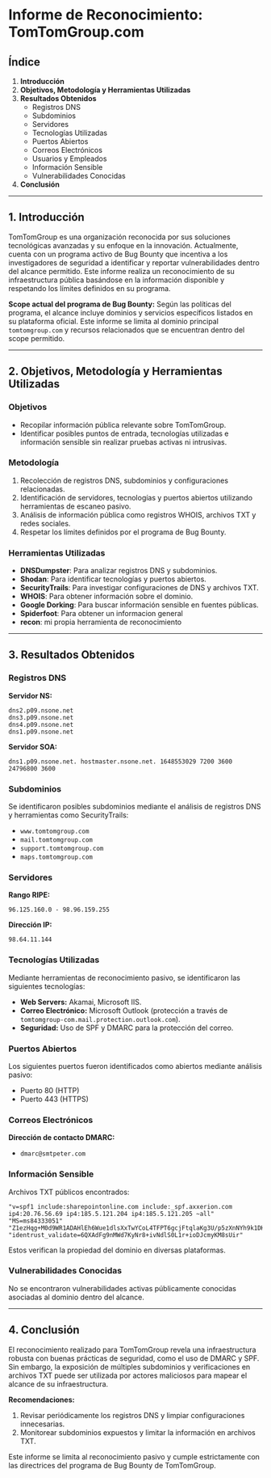# Informe de Reconocimiento: TomTomGroup.com

## Índice
1. **Introducción**
2. **Objetivos, Metodología y Herramientas Utilizadas**
3. **Resultados Obtenidos**
   - Registros DNS
   - Subdominios
   - Servidores
   - Tecnologías Utilizadas
   - Puertos Abiertos
   - Correos Electrónicos
   - Usuarios y Empleados
   - Información Sensible
   - Vulnerabilidades Conocidas
4. **Conclusión**

---

## 1. Introducción
TomTomGroup es una organización reconocida por sus soluciones tecnológicas avanzadas y su enfoque en la innovación. Actualmente, cuenta con un programa activo de Bug Bounty que incentiva a los investigadores de seguridad a identificar y reportar vulnerabilidades dentro del alcance permitido. Este informe realiza un reconocimiento de su infraestructura pública basándose en la información disponible y respetando los límites definidos en su programa.

**Scope actual del programa de Bug Bounty:** Según las políticas del programa, el alcance incluye dominios y servicios específicos listados en su plataforma oficial. Este informe se limita al dominio principal `tomtomgroup.com` y recursos relacionados que se encuentran dentro del scope permitido.

---

## 2. Objetivos, Metodología y Herramientas Utilizadas

### Objetivos
- Recopilar información pública relevante sobre TomTomGroup.
- Identificar posibles puntos de entrada, tecnologías utilizadas e información sensible sin realizar pruebas activas ni intrusivas.

### Metodología
1. Recolección de registros DNS, subdominios y configuraciones relacionadas.
2. Identificación de servidores, tecnologías y puertos abiertos utilizando herramientas de escaneo pasivo.
3. Análisis de información pública como registros WHOIS, archivos TXT y redes sociales.
4. Respetar los límites definidos por el programa de Bug Bounty.

### Herramientas Utilizadas
- **DNSDumpster**: Para analizar registros DNS y subdominios.
- **Shodan**: Para identificar tecnologías y puertos abiertos.
- **SecurityTrails**: Para investigar configuraciones de DNS y archivos TXT.
- **WHOIS**: Para obtener información sobre el dominio.
- **Google Dorking**: Para buscar información sensible en fuentes públicas.
- **Spiderfoot**: Para obtener un informacion general
- **recon**: mi propia herramienta de reconocimiento

---

## 3. Resultados Obtenidos

### Registros DNS
**Servidor NS:**
```
dns2.p09.nsone.net
dns3.p09.nsone.net
dns4.p09.nsone.net
dns1.p09.nsone.net
```

**Servidor SOA:**
```
dns1.p09.nsone.net. hostmaster.nsone.net. 1648553029 7200 3600 24796800 3600
```

### Subdominios
Se identificaron posibles subdominios mediante el análisis de registros DNS y herramientas como SecurityTrails:
- `www.tomtomgroup.com`
- `mail.tomtomgroup.com`
- `support.tomtomgroup.com`
- `maps.tomtomgroup.com`

### Servidores
**Rango RIPE:**
```
96.125.160.0 - 98.96.159.255
```
**Dirección IP:**
```
98.64.11.144
```

### Tecnologías Utilizadas
Mediante herramientas de reconocimiento pasivo, se identificaron las siguientes tecnologías:
- **Web Servers:** Akamai, Microsoft IIS.
- **Correo Electrónico:** Microsoft Outlook (protección a través de `tomtomgroup-com.mail.protection.outlook.com`).
- **Seguridad:** Uso de SPF y DMARC para la protección del correo.

### Puertos Abiertos
Los siguientes puertos fueron identificados como abiertos mediante análisis pasivo:
- Puerto 80 (HTTP)
- Puerto 443 (HTTPS)

### Correos Electrónicos
**Dirección de contacto DMARC:**
- `dmarc@smtpeter.com`

### Información Sensible
Archivos TXT públicos encontrados:
```
"v=spf1 include:sharepointonline.com include:_spf.axxerion.com ip4:20.76.56.69 ip4:185.5.121.204 ip4:185.5.121.205 ~all"
"MS=ms84333051"
"Z1ezHqg+M0d9WR1ADAHlEh6Wue1dlsXxTwYCoL4TFPT6gcjFtqlaKg3U/p5zXnNYh9k1DH4z/RbBXtI5oQ9kYw=="
"identrust_validate=6QXAdFg9nMWd7KyNr8+ivNdlS0L1r+ioDJcmyKM8sUir"
```
Estos verifican la propiedad del dominio en diversas plataformas.

### Vulnerabilidades Conocidas
No se encontraron vulnerabilidades activas públicamente conocidas asociadas al dominio dentro del alcance.

---

## 4. Conclusión
El reconocimiento realizado para TomTomGroup revela una infraestructura robusta con buenas prácticas de seguridad, como el uso de DMARC y SPF. Sin embargo, la exposición de múltiples subdominios y verificaciones en archivos TXT puede ser utilizada por actores maliciosos para mapear el alcance de su infraestructura.

**Recomendaciones:**
1. Revisar periódicamente los registros DNS y limpiar configuraciones innecesarias.
2. Monitorear subdominios expuestos y limitar la información en archivos TXT.

Este informe se limita al reconocimiento pasivo y cumple estrictamente con las directrices del programa de Bug Bounty de TomTomGroup.
